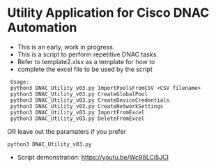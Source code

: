 # Utility Application for Cisco DNAC Automation
* This is an early, work in progress.
* This is a script to perform repetitive DNAC tasks.
* Refer to template2.xlsx as a template for how to
* complete the excel file to be used by the script
```
 Usage:
 python3 DNAC_Utility_v03.py ImportPoolsFromCSV <CSV filename>
 python3 DNAC_Utility_v03.py CreateGlobalPool
 python3 DNAC_Utility_v03.py CreateDeviceCredentials
 python3 DNAC_Utility_v03.py CreateNetworkSettings
 python3 DNAC_Utility_v03.py ImportFromExcel
 python3 DNAC_Utility_v03.py DeleteFromExcel
```
OR leave out the paramaters if you prefer
```
python3 DNAC_Utility_v03.py
```
* Script demonstration: https://youtu.be/Wc98LCi5JCI
